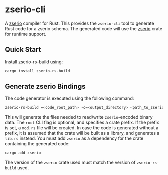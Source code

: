 # zserio-cli

A [zserio](http://zserio.org/) compiler for Rust. This provides the
`zserio-cli` tool to generate Rust code for a zserio schema. The generated code
will use the [zserio](https://crates.io/crates/zserio) crate for runtime
support.

## Quick Start

Install zserio-rs-build using:

```sh
cargo install zserio-rs-build
```

## Generate zserio Bindings

The code generator is executed using the following command:

```sh
zserio-rs-build =<code_root_path> -o=<output_directory> <path_to_zserio_files>
```

This will generate the files needed to read/write `zserio`-encoded binary data.
The `root` CLI flag is optional, and specifies a crate prefix. If the prefix is
set, a `mod.rs` file will be created. In case the code is generated without a
prefix, it is assumed that the crate will be built as a library, and generates
a `lib.rs` instead. You must add `zserio` as a dependency for the crate
containing the generated code:

```sh
cargo add zserio
```

The version of the `zserio` crate used must match the version of `zserio-rs-build` used.
